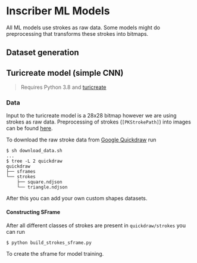 # Inscriber ML Models

All ML models use strokes as raw data. Some models might do preprocessing that transforms these strokes into bitmaps.

## Dataset generation

## Turicreate model (simple CNN)
> Requires Python 3.8 and [turicreate](https://github.com/apple/turicreate)

### Data
Input to the turicreate model is a 28x28 bitmap however we are using strokes as raw data. Preprocessing of strokes (`[PKStrokePath]`) into images can be found [here](https://apple.github.io/turicreate/docs/userguide/drawing_classifier/export-coreml.html).

To download the raw stroke data from [Google Quickdraw](https://quickdraw.withgoogle.com/data) run
```
$ sh download_data.sh
...
$ tree -L 2 quickdraw
quickdraw
├── sframes
└── strokes
    ├── square.ndjson
    └── triangle.ndjson
```

After this you can add your own custom shapes datasets.

#### Constructing SFrame
After all different classes of strokes are present in `quickdraw/strokes` you can run
```
$ python build_strokes_sframe.py
```

To create the sframe for model training.